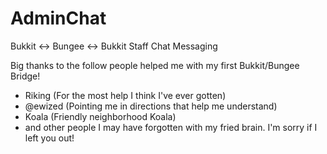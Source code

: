 AdminChat
=========

Bukkit ↔ Bungee ↔ Bukkit Staff Chat Messaging

Big thanks to the follow people helped me with my first Bukkit/Bungee Bridge!  
  - Riking (For the most help I think I've ever gotten)  
  - @ewized (Pointing me in directions that help me understand)  
  - Koala (Friendly neighborhood Koala)  
  - and other people I may have forgotten with my fried brain. I'm sorry if I left you out!  
